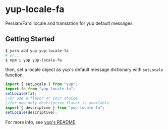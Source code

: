 # yup-locale-fa
Persian/Farsi locale and translation for yup default messages

## Getting Started

```sh
$ yarn add yup yup-locale-fa
# or...
$ npm i yup yup-locale-fa
```

then, set a locale object as yup's default message dictionary with `setLocale` function.

```js
import { setLocale } from "yup";
import fa from "yup-locale-fa";
setLocale(fa);
//Or use a flavor or your choice
//for now only descriptive flavor is available
import { descriptive } from "yup-locale-fa";
setLocale(descriptive);
```

For more info, see [yup's README](https://github.com/jquense/yup#using-a-custom-locale-dictionary).
